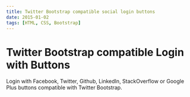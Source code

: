```yaml
---
title: Twitter Bootstrap compatible social login buttons
date: 2015-01-02
tags: [HTML, CSS, Bootstrap]
---
```


# Twitter Bootstrap compatible Login with Buttons

Login with Facebook, Twitter, Github, LinkedIn, StackOverflow or Google Plus buttons compatible with Twitter Bootstrap.

<script async src="//jsfiddle.net/OzzyCzech/LsbusxLy/embed/result,html,css/dark/"></script>
